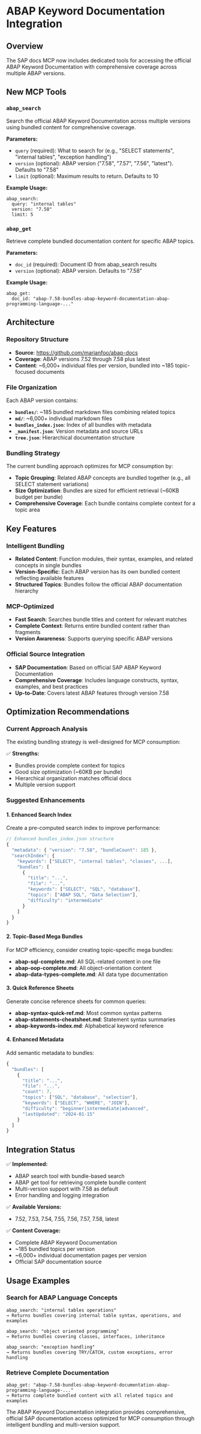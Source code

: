 # ABAP Keyword Documentation Integration

## Overview

The SAP docs MCP now includes dedicated tools for accessing the official ABAP Keyword Documentation with comprehensive coverage across multiple ABAP versions.

## New MCP Tools

### `abap_search`
Search the official ABAP Keyword Documentation across multiple versions using bundled content for comprehensive coverage.

**Parameters:**
- `query` (required): What to search for (e.g., "SELECT statements", "internal tables", "exception handling")
- `version` (optional): ABAP version ("7.58", "7.57", "7.56", "latest"). Defaults to "7.58"
- `limit` (optional): Maximum results to return. Defaults to 10

**Example Usage:**
```
abap_search: 
  query: "internal tables"
  version: "7.58"
  limit: 5
```

### `abap_get`
Retrieve complete bundled documentation content for specific ABAP topics.

**Parameters:**
- `doc_id` (required): Document ID from abap_search results 
- `version` (optional): ABAP version. Defaults to "7.58"

**Example Usage:**
```
abap_get:
  doc_id: "abap-7.58-bundles-abap-keyword-documentation-abap-programming-language-..."
```

## Architecture

### Repository Structure
- **Source**: https://github.com/marianfoo/abap-docs
- **Coverage**: ABAP versions 7.52 through 7.58 plus latest
- **Content**: ~6,000+ individual files per version, bundled into ~185 topic-focused documents

### File Organization
Each ABAP version contains:
- **`bundles/`**: ~185 bundled markdown files combining related topics
- **`md/`**: ~6,000+ individual markdown files  
- **`bundles_index.json`**: Index of all bundles with metadata
- **`_manifest.json`**: Version metadata and source URLs
- **`tree.json`**: Hierarchical documentation structure

### Bundling Strategy
The current bundling approach optimizes for MCP consumption by:
- **Topic Grouping**: Related ABAP concepts are bundled together (e.g., all SELECT statement variations)
- **Size Optimization**: Bundles are sized for efficient retrieval (~60KB budget per bundle)
- **Comprehensive Coverage**: Each bundle contains complete context for a topic area

## Key Features

### Intelligent Bundling
- **Related Content**: Function modules, their syntax, examples, and related concepts in single bundles
- **Version-Specific**: Each ABAP version has its own bundled content reflecting available features
- **Structured Topics**: Bundles follow the official ABAP documentation hierarchy

### MCP-Optimized
- **Fast Search**: Searches bundle titles and content for relevant matches
- **Complete Context**: Returns entire bundled content rather than fragments
- **Version Awareness**: Supports querying specific ABAP versions

### Official Source Integration
- **SAP Documentation**: Based on official SAP ABAP Keyword Documentation
- **Comprehensive Coverage**: Includes language constructs, syntax, examples, and best practices
- **Up-to-Date**: Covers latest ABAP features through version 7.58

## Optimization Recommendations

### Current Approach Analysis
The existing bundling strategy is well-designed for MCP consumption:

✅ **Strengths:**
- Bundles provide complete context for topics
- Good size optimization (~60KB per bundle)
- Hierarchical organization matches official docs
- Multiple version support

### Suggested Enhancements

#### 1. **Enhanced Search Index**
Create a pre-computed search index to improve performance:
```javascript
// Enhanced bundles_index.json structure
{
  "metadata": { "version": "7.58", "bundleCount": 185 },
  "searchIndex": {
    "keywords": ["SELECT", "internal tables", "classes", ...],
    "bundles": [
      {
        "title": "...",
        "file": "...", 
        "keywords": ["SELECT", "SQL", "database"],
        "topics": ["ABAP SQL", "Data Selection"],
        "difficulty": "intermediate"
      }
    ]
  }
}
```

#### 2. **Topic-Based Mega Bundles**
For MCP efficiency, consider creating topic-specific mega bundles:
- **abap-sql-complete.md**: All SQL-related content in one file
- **abap-oop-complete.md**: All object-orientation content
- **abap-data-types-complete.md**: All data type documentation

#### 3. **Quick Reference Sheets**
Generate concise reference sheets for common queries:
- **abap-syntax-quick-ref.md**: Most common syntax patterns
- **abap-statements-cheatsheet.md**: Statement syntax summaries
- **abap-keywords-index.md**: Alphabetical keyword reference

#### 4. **Enhanced Metadata**
Add semantic metadata to bundles:
```javascript
{
  "bundles": [
    {
      "title": "...",
      "file": "...",
      "count": 7,
      "topics": ["SQL", "database", "selection"],
      "keywords": ["SELECT", "WHERE", "JOIN"],
      "difficulty": "beginner|intermediate|advanced",
      "lastUpdated": "2024-01-15"
    }
  ]
}
```

## Integration Status

✅ **Implemented:**
- ABAP search tool with bundle-based search
- ABAP get tool for retrieving complete bundle content
- Multi-version support with 7.58 as default
- Error handling and logging integration

✅ **Available Versions:**
- 7.52, 7.53, 7.54, 7.55, 7.56, 7.57, 7.58, latest

✅ **Content Coverage:**
- Complete ABAP Keyword Documentation
- ~185 bundled topics per version
- ~6,000+ individual documentation pages per version
- Official SAP documentation source

## Usage Examples

### Search for ABAP Language Concepts
```
abap_search: "internal tables operations"
→ Returns bundles covering internal table syntax, operations, and examples

abap_search: "object oriented programming"  
→ Returns bundles covering classes, interfaces, inheritance

abap_search: "exception handling"
→ Returns bundles covering TRY/CATCH, custom exceptions, error handling
```

### Retrieve Complete Documentation
```
abap_get: "abap-7.58-bundles-abap-keyword-documentation-abap-programming-language-..."
→ Returns complete bundled content with all related topics and examples
```

The ABAP Keyword Documentation integration provides comprehensive, official SAP documentation access optimized for MCP consumption through intelligent bundling and multi-version support.
